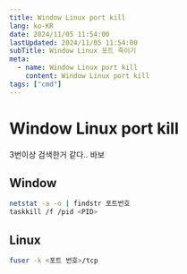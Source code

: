 ```yaml
---
title: Window Linux port kill
lang: ko-KR
date: 2024/11/05 11:54:00
lastUpdated: 2024/11/05 11:54:00
subTitle: Window Linux 포트 죽이기
meta:
  - name: Window Linux port kill
    content: Window Linux port kill
tags: ["cmd"]    
---
```


# Window Linux port kill
3번이상 검색한거 같다.. 바보
## Window
```sh
netstat -a -o | findstr 포트번호
taskkill /f /pid <PID>
```

## Linux
```sh
fuser -k <포트 번호>/tcp
```